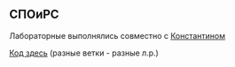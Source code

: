## СПОиРС

Лабораторные выполнялись совместно с [Константином](https://github.com/MsYoda)

[Код здесь](https://github.com/MsYoda/NetworkProgrammingLabs/tree/3Lab) (разные ветки - разные л.р.)
